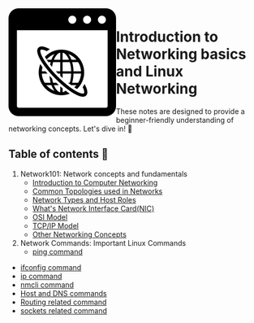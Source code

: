 <img src="images/logo.svg" align="left" />

# Introduction to Networking basics and Linux Networking
These notes are designed to provide a beginner-friendly understanding of networking concepts. Let's dive in! 🚀
## Table of contents 📃
1. Network101: Network concepts and fundamentals
    - [Introduction to Computer Networking](https://github.com/Reemaa828/NetworkLinuxBasics/blob/main/Network101/0.Intro.md)
    - [Common Topologies used in Networks](https://github.com/Reemaa828/NetworkLinuxBasics/blob/main/Network101/1.Topologies.md)
    - [Network Types and Host Roles](https://github.com/Reemaa828/NetworkLinuxBasics/blob/main/Network101/2.TypesNetwork.md)
    - [What's Network Interface Card(NIC)](https://github.com/Reemaa828/NetworkLinuxBasics/blob/main/Network101/3.NetworkInterfaceCard.md)
    - [OSI Model](https://github.com/Reemaa828/NetworkLinuxBasics/blob/main/Network101/4.OSImodel.md)
    - [TCP/IP Model](https://github.com/Reemaa828/NetworkLinuxBasics/blob/main/Network101/5.TCP_IP.md)
    - [Other Networking Concepts](https://github.com/Reemaa828/NetworkLinuxBasics/blob/main/Network101/6.Random_Concepts.md)
2. Network Commands: Important Linux Commands
   - [ping command](https://github.com/Reemaa828/NetworkLinuxBasics/blob/main/Network%20Commands/1.Ping_Command.md)
- [ifconfig command](https://github.com/Reemaa828/NetworkLinuxBasics/blob/main/Network%20Commands/2.Ifconfig_Command.md)
- [ip command](https://github.com/Reemaa828/NetworkLinuxBasics/blob/main/Network%20Commands/3.Ip_Command.md)
- [nmcli command](https://github.com/Reemaa828/NetworkLinuxBasics/blob/main/Network%20Commands/4.Nmcli_Command.md)
- [Host and DNS commands](https://github.com/Reemaa828/NetworkLinuxBasics/blob/main/Network%20Commands/5.Host_and_DNS_related_Commands.md)
- [Routing related command](https://github.com/Reemaa828/NetworkLinuxBasics/blob/main/Network%20Commands/6.Routing_related_Commands.md)
- [sockets related command](https://github.com/Reemaa828/NetworkLinuxBasics/blob/main/Network%20Commands/7.Ss_Command.md)




